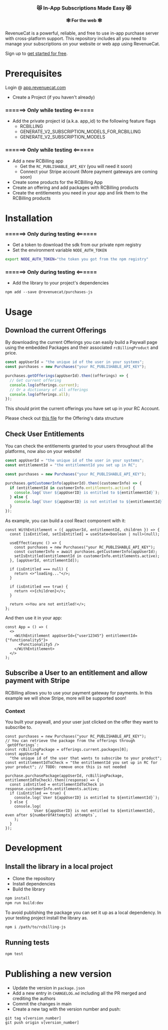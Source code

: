 <h3 align="center">😻 In-App Subscriptions Made Easy 😻</h3>
<h4 align="center">🕸️ For the web 🕸️</h4>

RevenueCat is a powerful, reliable, and free to use in-app purchase server with cross-platform support.
This repository includes all you need to manage your subscriptions on your website or web app using RevenueCat.

Sign up to [get started for free](https://app.revenuecat.com/signup).

# Prerequisites

Login @ [app.revenuecat.com](https://app.revenuecat.com)

- Create a Project (if you haven't already)

### ======> Only while testing <======

- Add the private project id (a.k.a. app_id) to the following feature flags
  - RCBILLING
  - GENERATE_V2_SUBSCRIPTION_MODELS_FOR_RCBILLING
  - GENERATE_V2_SUBSCRIPTION_MODELS

### ======> Only while testing <======

- Add a new RCBilling app
  - Get the `RC_PUBLISHABLE_API_KEY` (you will need it soon)
  - Connect your Stripe account (More payment gateways are coming soon)
- Create some products for the RCBilling App
- Create an offering and add packages with RCBilling products
- Create the entitlements you need in your app and link them to the RCBilling products

# Installation

### ======> Only during testing <======

- Get a token to download the sdk from our private npm registry
- Set the environment variable `NODE_AUTH_TOKEN`

```bash
export NODE_AUTH_TOKEN="the token you got from the npm registry"
```

### ======> Only during testing <======

- Add the library to your project's dependencies

```
npm add --save @revenuecat/purchases-js
```

# Usage

## Download the current Offerings

By downloading the current Offerings you can easily build a Paywall page using the embedded Packages and their
associated `rcBillingProduct` and price.

```typescript
const appUserId = "the unique id of the user in your systems";
const purchases = new Purchases("your RC_PUBLISHABLE_API_KEY");

purchases.getOfferings(appUserId).then((offerings) => {
  // Get current offering
  console.log(offerings.current);
  // Or a dictionary of all offerings
  console.log(offerings.all);
});
```

This should print the current offerings you have set up in your RC Account.

Please check out [this file](https://github.com/RevenueCat/purchases-js/blob/main/src/entities/offerings.ts) for the
Offering's data structure

## Check User Entitlements

You can check the entitlements granted to your users throughout all the platforms, now
also on your website!

```typescript
const appUserId = "the unique id of the user in your systems";
const entitlementId = "the entitlementId you set up in RC";

const purchases = new Purchases("your RC_PUBLISHABLE_API_KEY");

purchases.getCustomerInfo(appUserId).then((customerInfo) => {
  if (entitlementId in customerInfo.entitlements.active) {
    console.log(`User ${appUserID} is entitled to ${entitlementId}`);
  } else {
    console.log(`User ${appUserID} is not entitled to ${entitlementId}`);
  }
});
```

As example, you can build a cool React component with it:

```tsx
const WithEntitlement = ({ appUserId, entitlementId, children }) => {
  const [isEntitled, setIsEntitled] = useState<boolean | null>(null);

  useEffect(async () => {
    const purchases = new Purchases("your RC_PUBLISHABLE_API_KEY");
    const customerInfo = await purchases.getCustomerInfo(appUserId);
    setIsEntitled(entitlementId in customerInfo.entitlements.active);
  }, [appUserId, entitlementId]);

  if (isEntitled === null) {
    return <>"loading..."</>;
  }

  if (isEntitled === true) {
    return <>{children}</>;
  }

  return <>You are not entitled!</>;
};
```

And then use it in your app:

```tsx
const App = () => (
  <>
    <WithEntitlement appUserId={"user12345"} entitlementId={"functionality5"}>
      <Functionality5 />
    </WithEntitlement>
  </>
);
```

## Subscribe a User to an entitlement and allow payment with Stripe

RCBilling allows you to use your payment gateway for payments.
In this example we will show Stripe, more will be supported soon!

### Context

You built your paywall, and your user just clicked on the offer they want to subscribe to.

```tsx
const purchases = new Purchases("your RC_PUBLISHABLE_API_KEY");
// You can retrieve the package from the offerings through `getOfferings`:
const rcBillingPackage = offerings.current.packages[0];
const appUserId =
  "the unique id of the user that wants to subscribe to your product";
const entitlementIdToCheck = "the entitlementId you set up in RC for your product"; // TODO: remove once this is not needed

purchase.purchasePackage(appUserId, rcBillingPackage, entitlementIdToCheck).then((response) => {
  const isEntitled = entitlementIdToCheck in response.customerInfo.entitlements.active;
  if (isEntitled == true) {
    console.log(`User ${appUserID} is entitled to ${entitlementId}`);
  } else {
    console.log(
            `User ${appUserID} is not entitled to ${entitlementId}, even after ${numberOfAttempts} attempts`,
    );
  }
});
```

# Development

## Install the library in a local project

- Clone the repository
- Install dependencies
- Build the library

```bash
npm install
npm run build:dev
```

To avoid publishing the package you can set it up as a local dependency.
In your testing project install the library as.

```bash
npm i /path/to/rcbilling-js
```

## Running tests

```bash
npm test
```

# Publishing a new version

- Update the version in `package.json`
- Add a new entry in `CHANGELOG.md` including all the PR merged and crediting the authors
- Commit the changes in main
- Create a new tag with the version number and push:

```
git tag v[version_number]
git push origin v[version_number]
```
